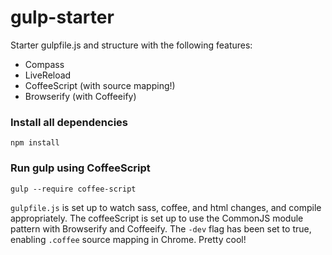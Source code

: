 gulp-starter
============

Starter gulpfile.js and structure with the following features:
- Compass
- LiveReload
- CoffeeScript (with source mapping!)
- Browserify (with Coffeeify)

### Install all dependencies
```
npm install
```

### Run gulp using CoffeeScript
```
gulp --require coffee-script
```

`gulpfile.js` is set up to watch sass, coffee, and html changes, and compile appropriately. The coffeeScript is set up to use the CommonJS module pattern with Browserify and Coffeeify. The `-dev` flag has been set to true, enabling `.coffee` source mapping in Chrome. Pretty cool!

